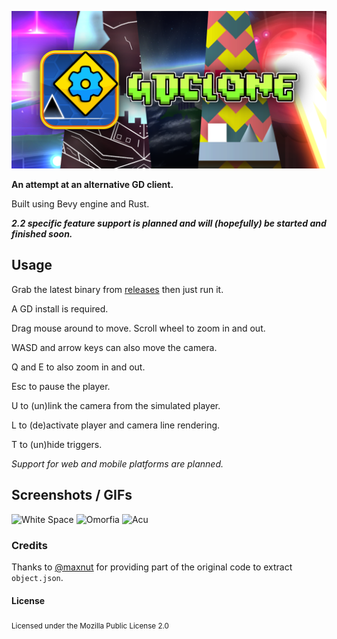 ![Banner](assets/branding/banner.png)

**An attempt at an alternative GD client.**

Built using Bevy engine and Rust.

***2.2 specific feature support is planned and will (hopefully) be started and finished soon.***

## Usage

Grab the latest binary from [releases](https://github.com/opstic/gdclone/releases) then just run it.

A GD install is required.

Drag mouse around to move. Scroll wheel to zoom in and out.

WASD and arrow keys can also move the camera.

Q and E to also zoom in and out.

Esc to pause the player.

U to (un)link the camera from the simulated player.

L to (de)activate player and camera line rendering.

T to (un)hide triggers.

*Support for web and mobile platforms are planned.*

## Screenshots / GIFs

![White Space](assets/screenshots/whitespace.gif)
![Omorfia](assets/screenshots/omorfia.gif)
![Acu](assets/screenshots/acu.gif)

### Credits

Thanks to [@maxnut](https://github.com/maxnut) for providing part of the original code to extract `object.json`.

#### License

<sub>
Licensed under the Mozilla Public License 2.0
</sub>